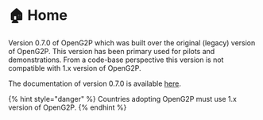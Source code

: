 # 🏠 Home

Version 0.7.0 of OpenG2P which was built over the original (legacy) version of OpenG2P. This version has been primary used for pilots and demonstrations. From a code-base perspective this version is not compatible with 1.x version of OpenG2P.&#x20;

The documentation of version 0.7.0 is available [here](https://docs.openg2p.org).

{% hint style="danger" %}
Countries adopting OpenG2P must use 1.x version of OpenG2P.
{% endhint %}
